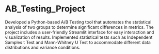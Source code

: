 # AB_Testing_Project

Developed a Python-based A/B Testing tool that automates the statistical analysis of two groups to determine significant differences in metrics. The project includes a user-friendly Streamlit interface for easy interaction and visualization of results. Implemented statistical tests such as Independent Samples t Test and Mann-Whitney U Test to accommodate different data distributions and variance conditions.
